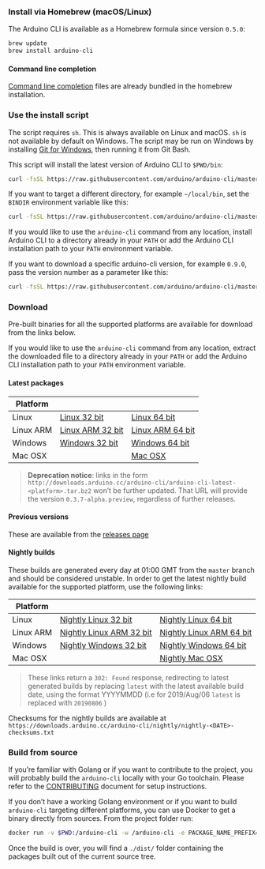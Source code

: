 ### Install via Homebrew (macOS/Linux)

The Arduino CLI is available as a Homebrew formula since version
`0.5.0`:

```sh
brew update
brew install arduino-cli
```

#### Command line completion

[Command line completion](command-line-completion.md#brew) files are already bundled in the homebrew installation.

### Use the install script

The script requires `sh`. This is always available on Linux and macOS. `sh` is
not available by default on Windows. The script may be run on Windows by
installing [Git for Windows], then running it from Git Bash.

This script will install the latest version of Arduino CLI to `$PWD/bin`:

```sh
curl -fsSL https://raw.githubusercontent.com/arduino/arduino-cli/master/install.sh | sh
```

If you want to target a different directory, for example `~/local/bin`, set the
`BINDIR` environment variable like this:

```sh
curl -fsSL https://raw.githubusercontent.com/arduino/arduino-cli/master/install.sh | BINDIR=~/local/bin sh
```

If you would like to use the `arduino-cli` command from any location, install
Arduino CLI to a directory already in your `PATH` or add the Arduino CLI
installation path to your `PATH` environment variable.

If you want to download a specific arduino-cli version, for example `0.9.0`, pass the
version number as a parameter like this:

```sh
curl -fsSL https://raw.githubusercontent.com/arduino/arduino-cli/master/install.sh | sh -s 0.9.0
```

### Download

Pre-built binaries for all the supported platforms are available for download
from the links below.

If you would like to use the `arduino-cli` command from any location, extract
the downloaded file to a directory already in your `PATH` or add the Arduino CLI
installation path to your `PATH` environment variable.

#### Latest packages

| Platform  |                    |                    |
| --------- | ------------------ | ------------------ |
| Linux     | [Linux 32 bit]     | [Linux 64 bit]     |
| Linux ARM | [Linux ARM 32 bit] | [Linux ARM 64 bit] |
| Windows   | [Windows 32 bit]   | [Windows 64 bit]   |
| Mac OSX   |                    | [Mac OSX]          |

[linux 64 bit]: https://downloads.arduino.cc/arduino-cli/arduino-cli_latest_Linux_64bit.tar.gz
[linux 32 bit]: https://downloads.arduino.cc/arduino-cli/arduino-cli_latest_Linux_32bit.tar.gz
[linux arm 64 bit]: https://downloads.arduino.cc/arduino-cli/arduino-cli_latest_Linux_ARM64.tar.gz
[linux arm 32 bit]: https://downloads.arduino.cc/arduino-cli/arduino-cli_latest_Linux_ARMv7.tar.gz
[windows 64 bit]: https://downloads.arduino.cc/arduino-cli/arduino-cli_latest_Windows_64bit.zip
[windows 32 bit]: https://downloads.arduino.cc/arduino-cli/arduino-cli_latest_Windows_32bit.zip
[mac osx]: https://downloads.arduino.cc/arduino-cli/arduino-cli_latest_macOS_64bit.tar.gz

> **Deprecation notice**: links in the form
> `http://downloads.arduino.cc/arduino-cli/arduino-cli-latest-<platform>.tar.bz2`
> won’t be further updated. That URL will provide the version
> `0.3.7-alpha.preview`, regardless of further releases.

#### Previous versions

These are available from the [releases page](https://github.com/arduino/arduino-cli/releases)

#### Nightly builds

These builds are generated every day at 01:00 GMT from the `master` branch and
should be considered unstable. In order to get the latest nightly build
available for the supported platform, use the following links:

| Platform  |                            |                            |
| --------- | -------------------------- | -------------------------- |
| Linux     | [Nightly Linux 32 bit]     | [Nightly Linux 64 bit]     |
| Linux ARM | [Nightly Linux ARM 32 bit] | [Nightly Linux ARM 64 bit] |
| Windows   | [Nightly Windows 32 bit]   | [Nightly Windows 64 bit]   |
| Mac OSX   |                            | [Nightly Mac OSX]          |

[nightly linux 64 bit]: https://downloads.arduino.cc/arduino-cli/nightly/arduino-cli_nightly-latest_Linux_64bit.tar.gz
[nightly linux 32 bit]: https://downloads.arduino.cc/arduino-cli/nightly/arduino-cli_nightly-latest_Linux_32bit.tar.gz
[nightly linux arm 64 bit]: https://downloads.arduino.cc/arduino-cli/nightly/arduino-cli_nightly-latest_Linux_ARM64.tar.gz
[nightly linux arm 32 bit]: https://downloads.arduino.cc/arduino-cli/nightly/arduino-cli_nightly-latest_Linux_ARMv7.tar.gz
[nightly windows 64 bit]: https://downloads.arduino.cc/arduino-cli/nightly/arduino-cli_nightly-latest_Windows_64bit.zip
[nightly windows 32 bit]: https://downloads.arduino.cc/arduino-cli/nightly/arduino-cli_nightly-latest_Windows_32bit.zip
[nightly mac osx]: https://downloads.arduino.cc/arduino-cli/nightly/arduino-cli_nightly-latest_macOS_64bit.tar.gz

> These links return a `302: Found` response, redirecting to latest
> generated builds by replacing `latest` with the latest available build
> date, using the format YYYYMMDD (i.e for 2019/Aug/06 `latest` is
> replaced with `20190806` )

Checksums for the nightly builds are available at
`https://downloads.arduino.cc/arduino-cli/nightly/nightly-<DATE>-checksums.txt`

### Build from source

If you’re familiar with Golang or if you want to contribute to the
project, you will probably build the `arduino-cli` locally with your
Go toolchain. Please refer to the [CONTRIBUTING] document for setup instructions.

If you don’t have a working Golang environment or if you want to build
`arduino-cli` targeting different platforms, you can use Docker to get
a binary directly from sources. From the project folder run:

```sh
docker run -v $PWD:/arduino-cli -w /arduino-cli -e PACKAGE_NAME_PREFIX='snapshot' arduino/arduino-cli:builder-1 goreleaser --rm-dist --snapshot --skip-publish
```

Once the build is over, you will find a `./dist/` folder containing the packages
built out of the current source tree.

[git for windows]: https://gitforwindows.org/
[contributing]: CONTRIBUTING.md
